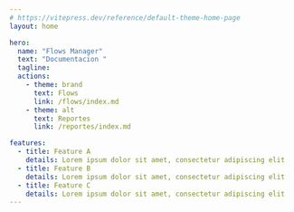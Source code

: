 ```yaml
---
# https://vitepress.dev/reference/default-theme-home-page
layout: home

hero:
  name: "Flows Manager"
  text: "Documentacion "
  tagline:
  actions:
    - theme: brand
      text: Flows
      link: /flows/index.md
    - theme: alt
      text: Reportes
      link: /reportes/index.md

features:
  - title: Feature A
    details: Lorem ipsum dolor sit amet, consectetur adipiscing elit
  - title: Feature B
    details: Lorem ipsum dolor sit amet, consectetur adipiscing elit
  - title: Feature C
    details: Lorem ipsum dolor sit amet, consectetur adipiscing elit
---
```

